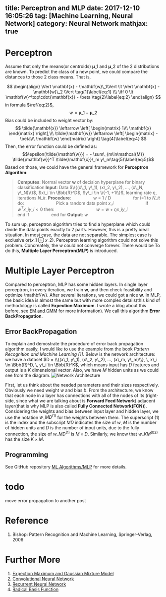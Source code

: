 title: Perceptron and MLP
date: 2017-12-10 16:05:26
tag: [Machine Learning, Neural Network]
category: Neural Network
mathjax: true
---

# Perceptron
Assume that only the means(or centroids) $\mathbf{\mu}\_1$ and $\mathbf{\mu}\_2$ of the 2 distributions are known. To predict the class of a new point, we could compare the distances to those 2 class means. That is,
<!-- more -->
$$
\begin{align}
\Vert \mathbf{x} - \mathbf{w}\_1\Vert \lt \Vert \mathbf{x} - \mathbf{w}\_2 \Vert \tag{1}\label{eq:1} \\\
\iff 0 \lt \mathbf{w}^\top\cdot{\mathbf{x}} - \beta  \tag{2}\label{eq:2}
\end{align}
$$
in formula $\ref{eq:2}$,
$$w=\mathbf{\mu}\_1 - \mathbf{\mu}\_2 \tag{3}\label{eq:3}$$
Bias could be included to weight vector by:
$$
\tilde{\mathbf{x}} \leftarrow \left[ 
\begin{matrix}
1\\\
\mathbf{x}
\end{matrix}
\right],\\\ 
\tilde{\mathbf{w}} \leftarrow \left[
\begin{matrix}
-\beta\\\
\mathbf{w}
\end{matrix}
\right]
\tag{4}\label{eq:4}
$$
Then, the error function could be defined as:
$$\epsilon(\tilde{\mathbf{w}}) = - \sum\_{m\in\mathcal{M}} \tilde{\mathbf{w}}^T \tilde{\mathbf{x}}\_m y\_m\tag{5}\label{eq:5}$$
Based on those, we could have the general framework for **Perceptron Algorithm**:
> **Computes**: Normal vector $\mathbf{w}$ of decision hyperplane for binary classification
> **Input**: Data $\\{(x\_1, y\_1), (x\_2, y\_2), ..., (x\_N, y\_N)\\}$, $x\_i \in \Bbb{R}^D$, $y\_i \in \\{-1, +1\\}$, learning rate $\eta$, iterations $N\_{it}$.
> **Procedure**: 
> $\qquad \qquad$ w = 1 / D
> $\qquad \qquad$ for i=1 to $N\_{it}$ do:
> $\qquad \qquad \qquad$ Pick a random data point $x\_i$
> $\qquad \qquad \qquad$ if $w^Tx\_iy\_i < 0$ then:
> $\qquad \qquad \qquad \qquad$ $w = w + \eta x\_i y\_i$
> $\qquad \qquad \qquad$ end if
> $\qquad \qquad$ end for
> **Output**: $w$

To sum up, perceptron algorithm tries to find a hyperplane which could divide the data points exactly to 2 parts. However, this is a pretty ideal situation. In most case, the data are not separable. The simplest case is exclusive or($x\_1 \oplus x\_2$). Perceptron learning algorithm could not solve this problem. Concreately, the $w$ could not converge forever. There would be 
To do this, **Multiple Layer Perceptron(MLP)** is introduced.

# Multiple Layer Perceptron
Compared to perceptron, MLP has some hidden layers. In single layer perceptron, in every iteration, we train $\mathbf{w}$, and then check feasibility and optimize \mathbf{w}. After several iterations, we could got a nice $\mathbf{w}$. In MLP, the basic idea is almost the same but with more complex details(this kind of methodology is called **Expection Maximum**. I wrote a blog about this before, see [EM and GMM](http://liuzhiwei.me/EM_GMM/) for more information). We call this algorithm **Error BackPropagation**.

## Error BackPropagation 
To explain and demostrate the procedure of error back propagation algorithm easily, I would like to use the example from the book *Pattern Recognition and Machine Learning [1]*. 
  Below is the network architecture: 
  we have a dataset $D = \\{(x\_1, y\_1), (x\_2, y\_2), ..., (x\_m, y\_m)\\}, \, x\_i \in \Bbb{R}^D, \, y\_i \in \Bbb{R}^K$, which means input has $D$ features and output is a $K$ dimensional vector. Also, we have $M$ hidden units as we could see from the diagram. 
![Network Architecture](http://7xssst.com1.z0.glb.clouddn.com/nn_example.jpg)

First, let us think about the needed parameters and their sizes respectively. Obviously we need weight $w$ and bias $b$. From the architecture, we know that each node in a layer has connections with all of the nodes of its (right-side, since what we are talking about is **Forward Feed Network**) adjacent layer(that is why MLP is also called **Fully Connected Network(FCN)**).
  Considering the weights and bias between input layer and hidden layer, we use the notation $w\_{MD}^{(1)}$ for the weights between them. The superscript $(1)$ is the index and the subscript $MD$ indicates the size of $w$, $M$ is the number of hidden units and $D$ is the number of input units, due to the fully connection, the size of $w\_{MD}^{(1)}$ is $M\times D$. Similarly, we know that $w\_{KM}^{(02)}$ has the size $K\times M$. 


## Programming
See GitHub repository [ML Algorithms/MLP](https://github.com/sulxxy/ML_Algorithms/tree/master/MLP/) for more details.

# todo
move error propagation to another post


# Reference
1. Bishop: Pattern Recognition and Machine Learning, Springer-Verlag, 2006

# Further More
1. [Expection Maximum and Gaussian Mixture Model](http://liuzhiwei.me/EM_GMM/)
2. [Convolutional Neural Network](http://liuzhiwei.me/CNN)
3. [Recurrent Neural Network](http://liuzhiwei.me/RNN)
4. [Radical Basis Function](http://liuzhiwei.me/RBF)
